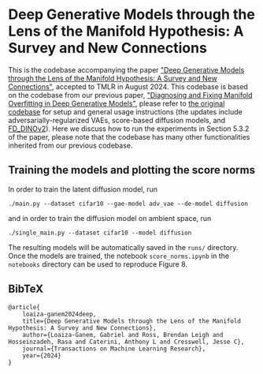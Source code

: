 # Deep Generative Models through the Lens of the Manifold Hypothesis: A Survey and New Connections

This is the codebase accompanying the paper ["Deep Generative Models through the Lens of the Manifold Hypothesis: A Survey and New Connections"](https://arxiv.org/abs/2404.02954), accepted to TMLR in August 2024. This codebase is based on the codebase from our previous paper, ["Diagnosing and Fixing Manifold Overfitting in Deep Generative Models"](https://arxiv.org/abs/2204.07172), please refer to [the original codebase](https://github.com/layer6ai-labs/two_step_zoo) for setup and general usage instructions (the updates include adversarially-regularized VAEs, score-based diffusion models, and [FD_DINOv2](https://arxiv.org/abs/2306.04675)).
Here we discuss how to run the experiments in Section 5.3.2 of the paper, please note that the codebase has many other functionalities inherited from our previous codebase.

## Training the models and plotting the score norms

In order to train the latent diffusion model, run

    ./main.py --dataset cifar10 --gae-model adv_vae --de-model diffusion

and in order to train the diffusion model on ambient space, run

    ./single_main.py --dataset cifar10 --model diffusion

The resulting models will be automatically saved in the `runs/` directory. Once the models are trained, the notebook `score_norms.ipynb` in the `notebooks` directory can be used to reproduce Figure 8.


## BibTeX

    @article{
        loaiza-ganem2024deep,
        title={Deep Generative Models through the Lens of the Manifold Hypothesis: A Survey and New Connections},
        author={Loaiza-Ganem, Gabriel and Ross, Brendan Leigh and Hosseinzadeh, Rasa and Caterini, Anthony L and Cresswell, Jesse C},
        journal={Transactions on Machine Learning Research},
        year={2024}
    }

